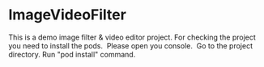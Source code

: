 # ImageVideoFilter
This is a demo image filter &amp; video editor project. For checking the project you need to install the pods. 
 Please open you console.  Go to the project directory.
Run "pod install" command.
